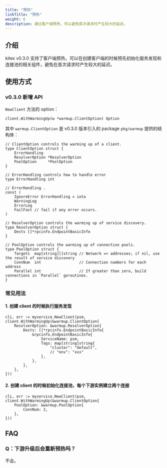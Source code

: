 ```yaml
---
title: "预热"
linkTitle: "预热"
weight: 6
description: 通过客户端预热，可以避免首次请求时产生较大的延迟。
---
```


## 介绍

kitex v0.3.0 支持了客户端预热，可以在创建客户端的时候预先初始化服务发现和连接池的相关组件，避免在首次请求时产生较大的延迟。

## 使用方式

### v0.3.0 新增 API

`NewClient` 方法的 option：

```
client.WithWarmingUp(w *warmup.ClientOption) Option
```

其中 `warmup.ClientOption` 是 v0.3.0 版本引入的 package `pkg/warmup` 提供的结构体：

```
// ClientOption controls the warming up of a client.
type ClientOption struct {
    ErrorHandling
    ResolverOption *ResolverOption
    PoolOption     *PoolOption
}
```

```
// ErrorHandling controls how to handle error
type ErrorHandling int

// ErrorHandling .
const (
    IgnoreError ErrorHandling = iota
    WarningLog
    ErrorLog
    FailFast // fail if any error occurs.
)

// ResolverOption controls the warming up of service discovery.
type ResolverOption struct {
    Dests []*rpcinfo.EndpointBasicInfo
}

// PoolOption controls the warming up of connection pools.
type PoolOption struct {
    Targets  map[string][]string // Network => addresses; if nil, use the result of service discovery
    ConnNum  int                 // Connection numbers for each address
    Parallel int                 // If greater than zero, build connections in `Parallel` goroutines.
}
```

### 常见用法

#### 1. 创建 client 的时候执行服务发现


```
cli, err := myservice.NewClient(psm, client.WithWarmingUp(&warmup.ClientOption{
    ResolverOption: &warmup.ResolverOption{
        Dests: []*rpcinfo.EndpointBasicInfo{
            &rpcinfo.EndpointBasicInfo{
                ServiceName: psm,
                Tags: map[string]string{
                    "cluster": "default",
                    // "env": "xxx"
                },
            },
        },
    },
}))
```

#### 2. 创建 client 的时候初始化连接池，每个下游实例建立两个连接

```
cli, err := myservice.NewClient(psm, client.WithWarmingUp(&warmup.ClientOption{
    PoolOption: &warmup.PoolOption{
        ConnNum: 2,
    },
}))
```

## FAQ

### Q：下游升级后会重新预热吗？

不会。
